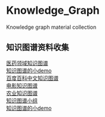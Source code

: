 # Knowledge_Graph
Knowledge graph material collection

<h2> 知识图谱资料收集 </h2>

<a href = https://github.com/liuhuanyong/QASystemOnMedicalKG>医药领域知识图谱  </a>
<br>
<a href = https://github.com/QichenHuang/Knowledge-Graph-demo>知识图谱的小demo  </a>
<br>
<a href = https://github.com/lixiang0/WEB_KG>百度百科中文知识图谱  </a>
<br>
<a href = https://github.com/SimmerChan/KG-demo-for-movie>电影知识图谱  </a>
<br>
<a href = https://github.com/qq547276542/Agriculture_KnowledgeGraph>农业知识图谱  </a>
<br>
<a href = https://github.com/yorick76ee/Knowledge-Graphp-Learning-Group>知识图谱小组  </a>
<br>
<a href = https://github.com/Shuang0420/knowledge_graph_demo>知识图谱的小demo </a>
<br>

